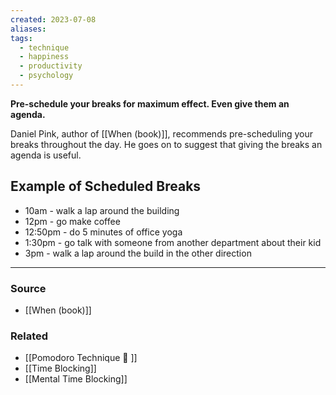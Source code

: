 ```yaml
---
created: 2023-07-08
aliases: 
tags:
  - technique
  - happiness
  - productivity
  - psychology
---
```

**Pre-schedule your breaks for maximum effect. Even give them an agenda.**

Daniel Pink, author of [[When (book)]], recommends pre-scheduling your breaks throughout the day. He goes on to suggest that giving the breaks an agenda is useful. 

## Example of Scheduled Breaks

- 10am - walk a lap around the building
- 12pm - go make coffee
- 12:50pm - do 5 minutes of office yoga
- 1:30pm - go talk with someone from another department about their kid
- 3pm - walk a lap around the build in the other direction

---

### Source
- [[When (book)]]

### Related
- [[Pomodoro Technique 🍅 ]] 
- [[Time Blocking]] 
- [[Mental Time Blocking]]